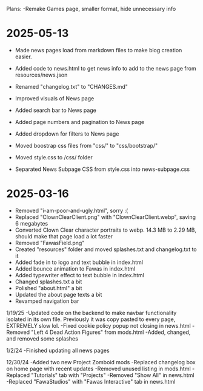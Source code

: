 Plans:
-Remake Games page, smaller format, hide unnecessary info

# 2025-05-13

- Made news pages load from markdown files to make blog creation easier.
- Added code to news.html to get news info to add to the news page from resources/news.json
- Renamed "changelog.txt" to "CHANGES.md"

- Improved visuals of News page
- Added search bar to News page
- Added page numbers and pagination to News page
- Added dropdown for filters to News page

- Moved boostrap css files from "css/" to "css/bootstrap/"

- Moved style.css to /css/ folder

- Separated News Subpage CSS from style.css into news-subpage.css

# 2025-03-16

- Removed "i-am-poor-and-ugly.html", sorry :(
- Replaced "ClownClearClient.png" with "ClownClearClient.webp", saving 6 megabytes
- Converted Clown Clear character portraits to webp. 14.3 MB to 2.29 MB, should make that page load a lot faster
- Removed "FawasField.png"
- Created "resources" folder and moved splashes.txt and changelog.txt to it
- Added fade in to logo and text bubble in index.html
- Added bounce animation to Fawas in index.html
- Added typewriter effect to text bubble in index.html
- Changed splashes.txt a bit
- Polished "about.html" a bit
- Updated the about page texts a bit
- Revamped navigation bar

1/19/25
-Updated code on the backend to make navbar functionality isolated in its own file. Previously it was copy pasted to every page, EXTREMELY slow lol.
-Fixed cookie policy popup not closing in news.html
-Removed "Left 4 Dead Action Figures" from mods.html
-Added, changed, and removed some splashes

1/2/24
-Finished updating all news pages

12/30/24
-Added two new Project Zomboid mods
-Replaced changelog box on home page with recent updates
-Removed unused listing in mods.html
-Replaced "Tutorials" tab with "Projects"
-Removed "Show All" in news.html
-Replaced "FawaStudios" with "Fawas Interactive" tab in news.html